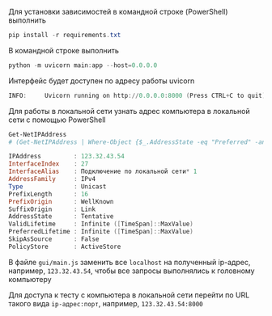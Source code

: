 Для установки зависимостей в командной строке (PowerShell) выполнить

```PowerShell
pip install -r requirements.txt
```


В командной строке выполнить

```PowerShell
python -m uvicorn main:app --host=0.0.0.0
```


Интерфейс будет доступен по адресу работы uvicorn

```PowerShell
INFO:     Uvicorn running on http://0.0.0.0:8000 (Press CTRL+C to quit)  # здесь фиксируем порт — это число после двоеточия
```


Для работы в локальной сети узнать адрес компьютера в локальной сети с помощью PowerShell

```PowerShell
Get-NetIPAddress
# (Get-NetIPAddress | Where-Object {$_.AddressState -eq "Preferred" -and $_.ValidLifetime -lt "24:00:00"}).IPAddress # не тестировал

IPAddress         : 123.32.43.54
InterfaceIndex    : 27
InterfaceAlias    : Подключение по локальной сети* 1
AddressFamily     : IPv4
Type              : Unicast
PrefixLength      : 16
PrefixOrigin      : WellKnown
SuffixOrigin      : Link
AddressState      : Tentative
ValidLifetime     : Infinite ([TimeSpan]::MaxValue)
PreferredLifetime : Infinite ([TimeSpan]::MaxValue)
SkipAsSource      : False
PolicyStore       : ActiveStore
```


В файле `gui/main.js` заменить все `localhost` на полученный ip-адрес, например, `123.32.43.54`, чтобы все запросы выполнялись к головному компьютеру

Для доступа к тесту с компьютера в локальной сети перейти по URL такого вида `ip-адрес:порт`, например, `123.32.43.54:8000`